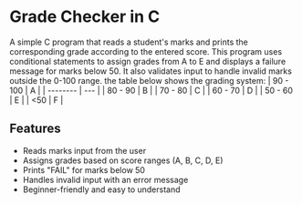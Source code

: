 # Grade Checker in C

A simple C program that reads a student's marks and prints the corresponding grade according to the entered score. This program uses conditional statements to assign grades from A to E and displays a failure message for marks below 50. It also validates input to handle invalid marks outside the 0-100 range.
the table below shows the grading system:
| 90 - 100 | A   |
| -------- | --- |
| 80 - 90  | B   |
| 70 - 80  | C   |
| 60 - 70  | D   |
| 50 - 60  | E   |
| <50      | F   |



## Features

- Reads marks input from the user
- Assigns grades based on score ranges (A, B, C, D, E)
- Prints "FAIL" for marks below 50
- Handles invalid input with an error message
- Beginner-friendly and easy to understand
